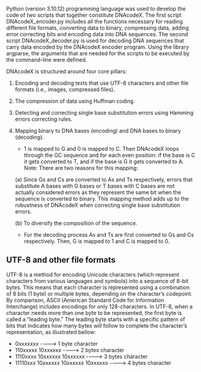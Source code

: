 Python (version 3.10.12) programming language was used to develop the code of two scripts that together constitute DNAcodeX. The first script DNAcodeX_encoder.py includes all the functions necessary for reading different file formats, converting data to binary, compressing data, adding error correcting bits and encoding data into DNA sequences. The second script DNAcodeX_decoder.py is used for decoding DNA sequences that carry data encoded by the DNAcodeX encoder program.
Using the library argparse, the arguments that are needed for the scripts to be executed by the
command-line were defined.

DNAcodeX is structured around four core pillars:
1. Encoding and decoding texts that use UTF-8 characters and other file formats (i.e., images,
compressed files).
2. The compression of data using Huffman coding.
3. Detecting and correcting single base substitution errors using Hamming errors correcting rules.
4. Mapping binary to DNA bases (encoding) and DNA bases to binary (decoding).

    - 1 is mapped to G and 0 is mapped to C. Then DNAcodeX loops through the GC sequence
    and for each even position: if the base is C it gets converted to T, and if the base is G it
    gets converted to A.
    Note: There are two reasons for this mapping:

    (a) Since Gs and Cs are converted to As and Ts respectively, errors that substitute A bases with G bases or T bases with C bases are not actually considered errors as they represent the same bit when the sequence is converted to binary. This mapping method adds up to the robustness of DNAcodeX when correcting single base substitution errors.
    
    (b) To diversify the composition of the sequence.

    - For the decoding process As and Ts are first converted to Gs and Cs respectively. Then,
    G is mapped to 1 and C is mapped to 0.


## UTF-8 and other file formats
UTF-8 is a method for encoding Unicode characters (which represent characters from various languages and symbols) into a sequence of 8-bit bytes. This means that each character is represented using a combination of 8 bits (1 byte) or multiple bytes, depending on the character’s codepoint. By comparison, ASCII (American Standard Code for Information Interchange) includes encodings for only 128-characters.
In UTF-8, when a character needs more than one byte to be represented, the first byte is called a
”leading byte.” The leading byte starts with a specific pattern of bits that indicates how many bytes will follow to complete the character’s representation, as illustrated bellow:
- 0xxxxxxx ----> 1 byte character
- 110xxxxx 10xxxxxx ----> 2 bytes character
- 1110xxxx 10xxxxxx 10xxxxxx ----> 3 bytes character
- 11110xxx 10xxxxxx 10xxxxxx 10xxxxxx ----> 4 bytes character
